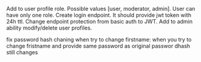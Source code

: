 Add to user profile role. Possible values [user, moderator, admin]. User can have only one role.
Create login endpoint. It should provide jwt token with 24h ttl.
Change endpoint protection from basic auth to JWT.
Add to admin ability modify/delete user profiles.

fix password hash chaning when try to change firstname:
when you try to change fristname and provide same password as original passwor dhash still changes



